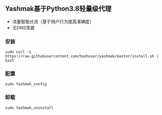 ## Yashmak基于Python3.8轻量级代理
* 流量智能分流（基于用户行为提高准确度）
* 无DNS泄漏

### 安装
```
sudo curl -L https://raw.githubusercontent.com/hashuser/yashmak/master/install.sh | bash
``` 
### 配置
```
sudo Yashmak_config
```
### 卸载
```
sudo Yashmak_uninstall
```
